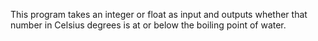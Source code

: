 This program takes an integer or float as input and outputs whether that number in Celsius degrees is at or below the boiling point of water. 
